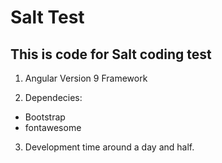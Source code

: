 # Salt Test

## This is code for Salt coding test

1. Angular Version 9 Framework

2. Dependecies: 
  - Bootstrap 
  - fontawesome

3. Development time around a day and half.
